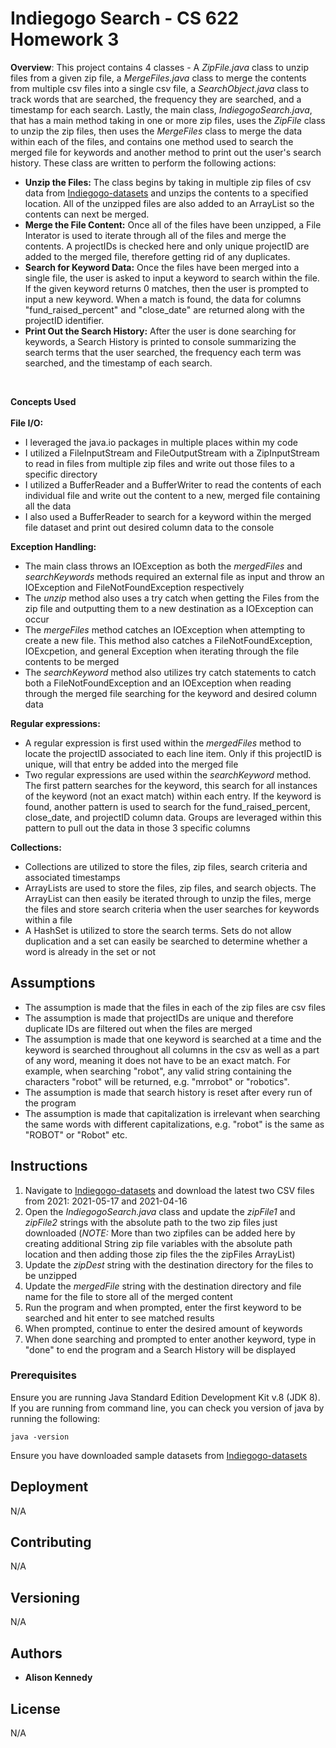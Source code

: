 # Indiegogo Search - CS 622 Homework 3

**Overview**: This project contains 4 classes - A *ZipFile.java* class to unzip files from a given zip file, a *MergeFiles.java* class to merge the contents from multiple csv files into a single csv file, a *SearchObject.java* class to track words that are searched, the frequency they are searched, and a timestamp for each search. Lastly, the main class, *IndiegogoSearch.java*, that has a main method taking in one or more zip files, uses the *ZipFile* class to unzip the zip files, then uses the *MergeFiles* class to merge the data within each of the files, and contains one method used to search the merged file for keywords and another method to print out the user's search history. These class are written to perform the following actions: 
* **Unzip the Files:** The class begins by taking in multiple zip files of csv data from [Indiegogo-datasets](https://webrobots.io/indiegogo-dataset) and unzips the contents to a specified location. All of the unzipped files are also added to an ArrayList so the contents can next be merged.
* **Merge the File Content:** Once all of the files have been unzipped, a File Interator is used to iterate through all of the files and merge the contents. A projectIDs is checked here and only unique projectID are added to the merged file, therefore getting rid of any duplicates.
* **Search for Keyword Data:** Once the files have been merged into a single file, the user is asked to input a keyword to search within the file. If the given keyword returns 0 matches, then the user is prompted to input a new keyword. When a match is found, the data for columns "fund_raised_percent" and "close_date" are returned along with the projectID identifier.
* **Print Out the Search History:** After the user is done searching for keywords, a Search History is printed to console summarizing the search terms that the user searched, the frequency each term was searched, and the timestamp of each search.
<br />

**Concepts Used**
<br />
<br />
**File I/O:**
* I leveraged the java.io packages in multiple places within my code 
* I utilized a FileInputStream and FileOutputStream with a ZipInputStream to read in files from multiple zip files and write out those files to a specific directory 
* I utilized a BufferReader and a BufferWriter to read the contents of each individual file and write out the content to a new, merged file containing all the data 
* I also used a BufferReader to search for a keyword within the merged file dataset and print out desired column data to the console 

**Exception Handling:**
* The main class throws an IOException as both the *mergedFiles* and *searchKeywords* methods required an external file as input and throw an IOException and FileNotFoundException respectively
* The *unzip* method also uses a try catch when getting the Files from the zip file and outputting them to a new destination as a IOException can occur 
* The *mergeFiles* method catches an IOException when attempting to create a new file. This method also catches a FileNotFoundException, IOExcpetion, and general Exception when iterating through the file contents to be merged
* The *searchKeyword* method also utilizes try catch statements to catch both a FileNotFoundException and an IOException when reading through the merged file searching for the keyword and desired column data

**Regular expressions:**
* A regular expression is first used within the *mergedFiles* method to locate the projectID associated to each line item. Only if this projectID is unique, will that entry be added into the merged file
* Two regular expressions are used within the *searchKeyword* method. The first pattern searches for the keyword, this search for all instances of the keyword (not an exact match) within each entry. If the keyword is found, another pattern is used to search for the fund_raised_percent, close_date, and projectID column data. Groups are leveraged within this pattern to pull out the data in those 3 specific columns

**Collections:**
* Collections are utilized to store the files, zip files, search criteria and associated timestamps
* ArrayLists are used to store the files, zip files, and search objects. The ArrayList can then easily be iterated through to unzip the files, merge the files and store search criteria when the user searches for keywords within a file 
* A HashSet is utilized to store the search terms. Sets do not allow duplication and a set can easily be searched to determine whether a word is already in the set or not 

## Assumptions
* The assumption is made that the files in each of the zip files are csv files 
* The assumption is made that projectIDs are unique and therefore duplicate IDs are filtered out when the files are merged 
* The assumption is made that one keyword is searched at a time and the keyword is searched throughout all columns in the csv as well as a part of any word, meaning it does not have to be an exact match. For example, when searching "robot", any valid string containing the characters "robot" will be returned, e.g. "mrrobot" or "robotics". 
* The assumption is made that search history is reset after every run of the program
* The assumption is made that capitalization is irrelevant when searching the same words with different capitalizations, e.g. "robot" is the same as "ROBOT" or "Robot" etc. 


## Instructions 

1. Navigate to [Indiegogo-datasets](https://webrobots.io/indiegogo-dataset) and download the latest two CSV files from 2021: 2021-05-17 and 2021-04-16
2. Open the *IndiegogoSearch.java* class and update the *zipFile1* and *zipFile2* strings with the absolute path to the two zip files just downloaded (*NOTE:* More than two zipfiles can be added here by creating additional String zip file variables with the absolute path location and then adding those zip files the the zipFiles ArrayList)
3. Update the *zipDest*  string with the destination directory for the files to be unzipped 
4. Update the *mergedFile* string with the destination directory and file name for the file to store all of the merged content 
5. Run the program and when prompted, enter the first keyword to be searched and hit enter to see matched results 
6. When prompted, continue to enter the desired amount of keywords
7. When done searching and prompted to enter another keyword, type in "done" to end the program and a Search History will be displayed 

### Prerequisites

Ensure you are running Java Standard Edition Development Kit v.8 (JDK 8). If you are running from command line, you can check you version of java by running the following:

```
java -version 
```

Ensure you have downloaded sample datasets from [Indiegogo-datasets](https://webrobots.io/indiegogo-dataset)

## Deployment

N/A

## Contributing

N/A

## Versioning

N/A

## Authors

* **Alison Kennedy** 


## License


N/A

